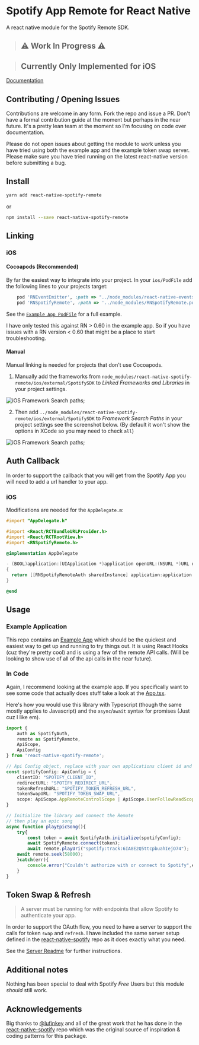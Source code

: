 
# Spotify App Remote for React Native

A react native module for the Spotify Remote SDK.

>## ⚠️ Work In Progress ⚠️

>## Currently Only Implemented for iOS 

[Documentation](https://cjam.github.io/react-native-spotify-remote/index.html)

## Contributing / Opening Issues

Contributions are welcome in any form.  Fork the repo and issue a PR.  Don't have a formal contribution guide at the moment but perhaps in the near future.  It's a pretty lean team at the moment so I'm focusing on code over documentation.

Please do not open issues about getting the module to work unless you have tried using both the example app and the example token swap server. Please make sure you have tried running on the latest react-native version before submitting a bug.

## Install

```bash
yarn add react-native-spotify-remote
```

or

```bash
npm install --save react-native-spotify-remote
```

## Linking

### iOS

#### Cocoapods (Recommended)

By far the easiest way to integrate into your project.  In your `ios/PodFile` add the following lines to your projects target:

```rb
	pod 'RNEventEmitter', :path => "../node_modules/react-native-events"
	pod 'RNSpotifyRemote', :path => '../node_modules/RNSpotifyRemote.podspec'
```

See the [`Example App PodFile`](./example/ios/PodFile) for a full example.

I have only tested this against RN > 0.60 in the example app.  So if you have issues with a RN version < 0.60 that might be a place to start troubleshooting.

#### Manual

Manual linking is needed for projects that don't use Cocoapods.

1. Manually add the frameworks from `node_modules/react-native-spotify-remote/ios/external/SpotifySDK` to *Linked Frameworks and Libraries* in your project settings. 

![iOS Framework Search paths](.screenshots/ios-add-framework.png);

2. Then add `../node_modules/react-native-spotify-remote/ios/external/SpotifySDK` to *Framework Search Paths* in your project settings see the screenshot below. (By default it won't show the options in XCode so you may need to check `all`)

![iOS Framework Search paths](.screenshots/ios-framework-searchpaths.png);


## Auth Callback

In order to support the callback that you will get from the Spotify App you will need to add a url handler to your app.

### iOS

Modifications are needed for the `AppDelegate.m`:

```objective-c
#import "AppDelegate.h"

#import <React/RCTBundleURLProvider.h>
#import <React/RCTRootView.h>
#import <RNSpotifyRemote.h>

@implementation AppDelegate

- (BOOL)application:(UIApplication *)application openURL:(NSURL *)URL options:(NSDictionary<UIApplicationOpenURLOptionsKey, id> *)options
{
  return [[RNSpotifyRemoteAuth sharedInstance] application:application openURL:URL options:options];
}

@end
```

<!-- 
#### Android

1. Open up `android/app/src/main/java/[...]/MainActivity.java`
  - Add `import com.reactlibrary.RNSpotifyRemotePackage;` to the imports at the top of the file
  - Add `new RNSpotifyRemotePackage()` to the list returned by the `getPackages()` method
2. Append the following lines to `android/settings.gradle`:
  	```
  	include ':react-native-spotify-remote'
  	project(':react-native-spotify-remote').projectDir = new File(rootProject.projectDir, 	'../node_modules/react-native-spotify-remote/android')
  	```
3. Insert the following lines inside the dependencies block in `android/app/build.gradle`:
  	```
      compile project(':react-native-spotify-remote')
  	```

Edit `android/build.gradle` and add `flatDir`

```
...
allprojects {
	repositories {
		mavenLocal()
		jcenter()
		maven {
			// All of React Native (JS, Obj-C sources, Android binaries) is installed from npm
			url "$rootDir/../node_modules/react-native/android"
		}
		flatDir {
			dirs project(':react-native-spotify-remote').file('libs'), 'libs'
		}
	}
}
...
```

Edit `android/app/build.gradle` and add `packagingOptions`

```
...
buildTypes {
    release {
        minifyEnabled enableProguardInReleaseBuilds
        proguardFiles getDefaultProguardFile("proguard-android.txt"), "proguard-rules.pro"
    }
}
packagingOptions {
    pickFirst 'lib/armeabi-v7a/libgnustl_shared.so'
    pickFirst 'lib/x86/libgnustl_shared.so'
}
...
```

If you have issues linking the module, please check that gradle is updated to the latest version and that your project is synced. -->

## Usage

### Example Application

This repo contains an [Example App](./example/Readme.md) which should be the quickest and easiest way to get up and running to try things out.  It is using React Hooks (cuz they're pretty cool) and is using a few of the remote API calls.  (Will be looking to show use of all of the api calls in the near future).

### In Code

Again, I recommend looking at the example app.  If you specifically want to see some code that actually does stuff take a look at the [App.tsx](./example/App.tsx).

Here's how you would use this library with Typescript (though the same mostly applies to Javascript) and the `async`/`await` syntax for promises (Just cuz I like em).

```typescript
import { 
	auth as SpotifyAuth, 
	remote as SpotifyRemote, 
	ApiScope, 
	ApiConfig
} from 'react-native-spotify-remote';

// Api Config object, replace with your own applications client id and urls
const spotifyConfig: ApiConfig = {
	clientID: "SPOTIFY_CLIENT_ID",
	redirectURL: "SPOTIFY_REDIRECT_URL",
	tokenRefreshURL: "SPOTIFY_TOKEN_REFRESH_URL",
	tokenSwapURL: "SPOTIFY_TOKEN_SWAP_URL",
	scope: ApiScope.AppRemoteControlScope | ApiScope.UserFollowReadScope
}

// Initialize the library and connect the Remote
// then play an epic song
async function playEpicSong(){
	try{
		const token = await SpotifyAuth.initialize(spotifyConfig);
		await SpotifyRemote.connect(token);
		await remote.playUri("spotify:track:6IA8E2Q5ttcpbuahIejO74");
    await remote.seek(58000);
	}catch(err){
		console.error("Couldn't authorize with or connect to Spotify",err);
	}   
}
```

## Token Swap & Refresh

> A server must be running for with endpoints that allow Spotify to authenticate your app.

In order to support the OAuth flow, you need to have a server to support the calls for token `swap` and `refresh`.  I have included  the same server setup defined in the [react-native-spotify](https://github.com/lufinkey/react-native-spotify#token-swap-and-refresh) repo as it does exactly what you need.

See the [Server Readme](./example-server/README.md) for further instructions.

## Additional notes

Nothing has been special to deal with Spotify *Free* Users but this module _should_ still work.

## Acknowledgements

Big thanks to [@lufinkey](https://github.com/lufinkey) and all of the great work that he has done in the [react-native-spotify](https://github.com/lufinkey/react-native-spotify) repo which was the original source of inspiration & coding patterns for this package.
